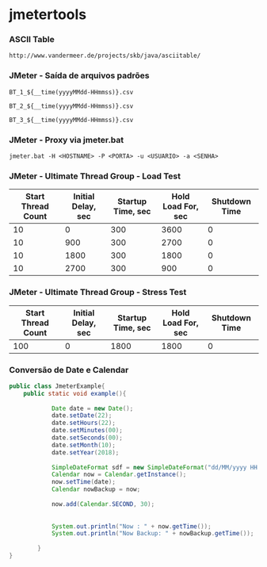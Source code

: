 # jmetertools

### ASCII Table

`http://www.vandermeer.de/projects/skb/java/asciitable/`

### JMeter - Saída de arquivos padrões

`BT_1_${__time(yyyyMMdd-HHmmss)}.csv`

`BT_2_${__time(yyyyMMdd-HHmmss)}.csv`

`BT_3_${__time(yyyyMMdd-HHmmss)}.csv`

### JMeter - Proxy via jmeter.bat

`jmeter.bat -H <HOSTNAME> -P <PORTA> -u <USUARIO> -a <SENHA>`

### JMeter - Ultimate Thread Group - Load Test

|Start Thread Count   	| Initial Delay, sec   	| Startup Time, sec  	| Hold Load For, sec  	| Shutdown Time  	|
|---	                  |---	                  |---	                |---	                  |---	            |
| 10   	                | 0  	                  | 300  	              | 3600                  | 0  	            |
| 10   	                | 900  	                | 300  	              | 2700                  | 0  	            |
| 10  	                | 1800  	              | 300  	              | 1800                  | 0  	            |
| 10  	                | 2700  	              | 300  	              | 900                   | 0  	            |

### JMeter - Ultimate Thread Group - Stress Test

|Start Thread Count   	| Initial Delay, sec   	| Startup Time, sec  	| Hold Load For, sec  	| Shutdown Time  	|
|---	                  |---	                  |---	                |---	                  |---	            |
| 100  	                | 0  	                  | 1800 	              | 1800                  | 0  	            |


### Conversão de Date e Calendar

```java
public class JmeterExample{
	public static void example(){
	
			Date date = new Date();
			date.setDate(22);
			date.setHours(22);
			date.setMinutes(00);
			date.setSeconds(00);			
			date.setMonth(10);
			date.setYear(2018);
			
			SimpleDateFormat sdf = new SimpleDateFormat("dd/MM/yyyy HH:mm:ss.sss");
			Calendar now = Calendar.getInstance();
			now.setTime(date);
			Calendar nowBackup = now;
			
			now.add(Calendar.SECOND, 30);
			
			
			System.out.println("Now : " + now.getTime());
			System.out.println("Now Backup: " + nowBackup.getTime());
			
		}
}
```


